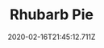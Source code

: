 ---
templateKey: blog-post
title: Rhubarb Pie
type: cooking
energy: 215
health: 96
description: Mmm,  tangy and sweet!, 
featuredpost: false
date: 2020-02-16T21:45:12.711Z
featuredimage: /img/Rhubarb_Pie.png
sellPrice: 400
tags:
  - Rhubarb
  - Wheat Flour
  - Sugar
  - edible
---
